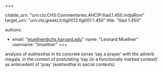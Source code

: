 +++


citable_urn: "urn:cts:CHS:Commentaries.AHCIP:Iliad.1.450.mdjaRom"
target_urn: "urn:cts:greekLit:tlg0012.tlg001:1.450"
title: "Iliad 1.450"

authors:
- email: "muellner@chs.harvard.edu"
  name: "Leonard Muellner"
  username: "lmuellner"
+++

<p>analysis of eukhesthai in its concrete sense ‘say a prayer’ with the adverb megala, in the context of postulating ‘say (in a functionally marked context)’ as antecedent of ‘pray’ (eukhesthai in sacral contexts)</p>